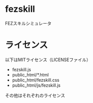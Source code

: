 fezskill
========

FEZスキルシミュレータ

ライセンス
=======
以下はMITライセンス（LICENSEファイル）
* fezskill.js
* public_html/*.html
* public_html/fezskill.css
* public_html/js/fezskill.js

その他はそれぞれのライセンス
